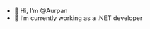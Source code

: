 - 👋 Hi, I’m @Aurpan
- 🌱 I’m currently working as a .NET developer


<!---
Aurpan/Aurpan is a ✨ special ✨ repository because its `README.md` (this file) appears on your GitHub profile.
You can click the Preview link to take a look at your changes.
--->
